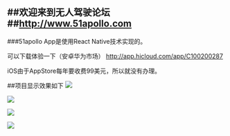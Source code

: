 
##欢迎来到无人驾驶论坛
##http://www.51apollo.com
--------------------------------------------

###51apollo App是使用React Native技术实现的。

可以下载体验一下（安卓华为市场）
http://app.hicloud.com/app/C100200287

iOS由于AppStore每年要收费99美元，所以就没有办理。

##项目显示效果如下
![](https://raw.githubusercontent.com/YinHanMsn/51apollo/master/demo1.png)


![](https://raw.githubusercontent.com/YinHanMsn/51apollo/master/demo2.png)


![](https://raw.githubusercontent.com/YinHanMsn/51apollo/master/demo3.png)


![](https://raw.githubusercontent.com/YinHanMsn/51apollo/master/demo4.png)
